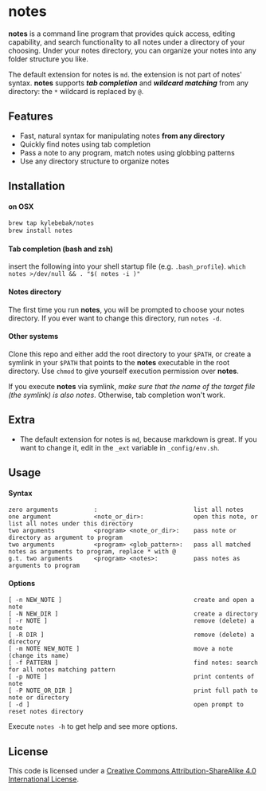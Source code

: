 notes
=====

**notes** is a command line program that provides quick access, editing capability, and search functionality to all notes under a directory of your choosing. Under your notes directory, you can organize your notes into any folder structure you like.

The default extension for notes is `md`. the extension is not part of notes' syntax. **notes** supports **_tab completion_** and **_wildcard matching_** from any directory: the `*` wildcard is replaced by `@`.


## Features

* Fast, natural syntax for manipulating notes **from any directory**
* Quickly find notes using tab completion
* Pass a note to any program, match notes using globbing patterns
* Use any directory structure to organize notes


## Installation

#### on OSX
```sh
brew tap kylebebak/notes
brew install notes
```

#### Tab completion (bash and zsh)
insert the following into your shell startup file (e.g. `.bash_profile`).
`which notes >/dev/null && . "$( notes -i )"`

#### Notes directory
The first time you run **notes**, you will be prompted to choose your notes directory. If you ever want to change this directory, run `notes -d`.

#### Other systems
Clone this repo and either add the root directory to your `$PATH`, or create a symlink in your `$PATH` that points to the **notes** executable in the root directory. Use `chmod` to give yourself execution permission over **notes**.

If you execute **notes** via symlink, *make sure that the name of the target file (the symlink) is also notes*. Otherwise, tab completion won't work.


## Extra

* The default extension for notes is `md`, because markdown is great. If you want to change it, edit in the `_ext` variable in `_config/env.sh`.


## Usage

#### Syntax
```
zero arguments          :                           list all notes
one argument            <note_or_dir>:              open this note, or list all notes under this directory
two arguments           <program> <note_or_dir>:    pass note or directory as argument to program
two arguments           <program> <glob_pattern>:   pass all matched notes as arguments to program, replace * with @
g.t. two arguments      <program> <notes>:          pass notes as arguments to program
```

#### Options
```
[ -n NEW_NOTE ]                                     create and open a note
[ -N NEW_DIR ]                                      create a directory
[ -r NOTE ]                                         remove (delete) a note
[ -R DIR ]                                          remove (delete) a directory
[ -m NOTE NEW_NOTE ]                                move a note (change its name)
[ -f PATTERN ]                                      find notes: search for all notes matching pattern
[ -p NOTE ]                                         print contents of note
[ -P NOTE_OR_DIR ]                                  print full path to note or directory
[ -d ]                                              open prompt to reset notes directory                                  
```

Execute `notes -h` to get help and see more options.


## License
This code is licensed under a [Creative Commons Attribution-ShareAlike 4.0 International License](http://creativecommons.org/licenses/by-sa/4.0/).

